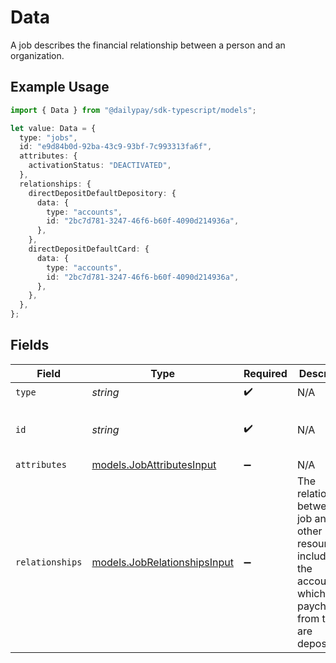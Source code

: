 # Data

A job describes the financial relationship between a person and an organization.

## Example Usage

```typescript
import { Data } from "@dailypay/sdk-typescript/models";

let value: Data = {
  type: "jobs",
  id: "e9d84b0d-92ba-43c9-93bf-7c993313fa6f",
  attributes: {
    activationStatus: "DEACTIVATED",
  },
  relationships: {
    directDepositDefaultDepository: {
      data: {
        type: "accounts",
        id: "2bc7d781-3247-46f6-b60f-4090d214936a",
      },
    },
    directDepositDefaultCard: {
      data: {
        type: "accounts",
        id: "2bc7d781-3247-46f6-b60f-4090d214936a",
      },
    },
  },
};
```

## Fields

| Field                                                                                                                         | Type                                                                                                                          | Required                                                                                                                      | Description                                                                                                                   | Example                                                                                                                       |
| ----------------------------------------------------------------------------------------------------------------------------- | ----------------------------------------------------------------------------------------------------------------------------- | ----------------------------------------------------------------------------------------------------------------------------- | ----------------------------------------------------------------------------------------------------------------------------- | ----------------------------------------------------------------------------------------------------------------------------- |
| `type`                                                                                                                        | *string*                                                                                                                      | :heavy_check_mark:                                                                                                            | N/A                                                                                                                           |                                                                                                                               |
| `id`                                                                                                                          | *string*                                                                                                                      | :heavy_check_mark:                                                                                                            | N/A                                                                                                                           | e9d84b0d-92ba-43c9-93bf-7c993313fa6f                                                                                          |
| `attributes`                                                                                                                  | [models.JobAttributesInput](../models/jobattributesinput.md)                                                                  | :heavy_minus_sign:                                                                                                            | N/A                                                                                                                           |                                                                                                                               |
| `relationships`                                                                                                               | [models.JobRelationshipsInput](../models/jobrelationshipsinput.md)                                                            | :heavy_minus_sign:                                                                                                            | The relationships between the job and other resources, including the accounts to which paychecks from this job are deposited. |                                                                                                                               |